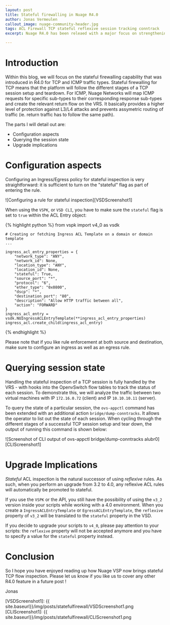 ```yaml
---
layout: post
title: Stateful firewalling in Nuage R4.0
author: Jonas Vermeulen
callout_image: nuage-community-header.jpg
tags: ACL Firewall TCP stateful reflexive session tracking conntrack 
excerpt: Nuage R4.0 has been releaed with a major focus on strengthening and extending the security capabilities of the platform. One of those is stateful TCP firewalling. In this blog, the feature will be described what exactly the feature entails, how it was implemented and what the impact is when you upgrade from R3.2 to R4.0.

---
```


# Introduction 
Within this blog, we will focus on the stateful firewalling capability that was introduced in R4.0 for TCP and ICMP traffic types. Stateful firewalling for TCP means that the platform will follow the different stages of a TCP session setup and teardown. For ICMP, Nuage Networks will map ICMP requests for specific sub-types to their corresponding response sub-types and create the relevant return flow on the VRS. It basically provides a higher level of protection against L3/L4 attacks and prevents assymetric routing of traffic (ie. return traffic has to follow the same path). 

The parts I will detail out are:

- Configuration aspects
- Querying the session state 
- Upgrade implications


# Configuration aspects

Configuring an Ingress/Egress policy for stateful inspection is very straightforward: it is sufficient to turn on the "stateful" flag as part of entering the rule.

![Configuring a rule for stateful inspection][VSDScreenshot1]


When using the `VSPK`, or `VSD CLI`, you have to make sure the `stateful` flag is set to `true` within the ACL Entry object: 

{% highlight python %}
    from vspk import v4_0 as vsdk
 
    # Creating or fetching Ingress ACL Template on a domain or domain template
    ...
 
    ingress_acl_entry_properties = {
        "network_type": "ANY",
        "network_id": None,
        "location_type": "ANY",
        "location_id": None,
        "stateful": True,
        "source_port": "*",
        "protocol": "6",
        "ether_type": "0x0800",
        "dscp": "*",
        "destination_port": "80",
        "description": "Allow HTTP traffic between all",
        "action": "FORWARD"
    }
    ingress_acl_entry = vsdk.NUIngressACLEntryTemplate(**ingress_acl_entry_properties)
    ingress_acl.create_child(ingress_acl_entry)
{% endhighlight %}

Please note that if you like rule enforcement at both source and destination, make  sure to configure an ingress as well as an egress rule.

# Querying session state

Handling the stateful inspection of a TCP session is fully handled by the VRS - with hooks into the OpenvSwitch flow tables to track the status of each session. To demonstrate this, we will analyze the traffic between two virtual machines with IP `172.16.0.72` (client) and IP `10.10.10.11` (server).

To  query the state of a particular session, the `ovs-appctl` command has been extended with an additional action `bridge/dump-conntracks`. It allows the operator to list out the state of each session. When cycling through the different stages of a successful TCP session setup and tear down, the output of running this command is shown below: 

![Screenshot of CLI output of ovs-appctl bridge/dump-conntracks alubr0][CLIScreenshot1]


# Upgrade Implications

_Stateful_ ACL inspection is the natural successor of using _reflexive_ rules. As such, when you perform an upgrade from 3.2 to 4.0, any reflexive ACL rules will automatically be promoted to stateful.

If you use the `VSPK` or the API, you still have the possibility of using the `v3_2` version inside your scripts while working with a 4.0 environment. When you create a `IngressACLEntryTemplate` or `EgressACLEntryTemplate`, the `reflexive` property of `v3_2` will be translated to the `stateful` property in the VSD. 

If you decide to upgrade your scripts to `v4_0`, please pay attention to your scripts: the `reflexive` property will not be accepted anymore and you have to specify a value for the `stateful` property instead.



# Conclusion
So I hope you have enjoyed reading up how Nuage VSP now brings stateful TCP flow inspection.
Please let us know if you like us to cover any other R4.0 feature in a future post !

Jonas



[VSDScreenshot1]: {{ site.baseurl}}/img/posts/statefulfirewall/VSDScreenshot1.png
[CLIScreenshot1]:  {{ site.baseurl}}/img/posts/statefulfirewall/CLIScreenshot1.png







 


